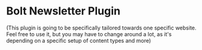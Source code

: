 Bolt Newsletter Plugin
======================

(This plugin is going to be specifically tailored towards one specific 
website. Feel free to use it, but you may have to change around a lot, 
as it's depending on a specific setup of content types and more)
